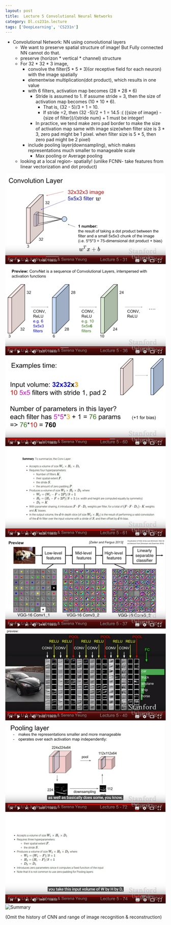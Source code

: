 ```yaml
---
layout: post
title:  Lecture 5 Convolutional Neural Networks
category: Dl.cs231n.lecture
tags: ['DeepLearning', 'CS231n']
---
```


- Convolutional Network: NN using convolutional layers
  - We want to preserve spatial structure of image! But Fully connected NN cannot do that.
  - preserve (horizon * vertical * channel) structure
  - For 32 * 32 * 3 image,
    - convolve the filter(5 * 5 * 3)(or receptive field for each neuron) with the image spatially
    - elementwise multiplication(dot product), which results in one value
    - with 6 filters, activation map becomes (28 * 28 * 6)
      - Stride is assumed to 1. If assume stride = 3, then the size of activation map becomes (10 * 10 * 6).
        - That is, (32 - 5)/3 + 1 = 10.
        - If stride =2, then (32 -5)/2 + 1 = 14.5  :(  ({size of image} - {size of filter})/{stride num} + 1 must be integer!
      - In practice, we tend make zero pad border to make the size of activation map same with image size(when filter size is 3 * 3, zero pad might be 1 pixel. when filter size is 5 * 5, then zero pad might be 2 pixel)
    - include pooling layer(downsampling), which makes representations much smaller to manageable scale
      - Max pooling or Average pooling
  - looking at a local region- spatially! (unlike FCNN- take features from linear vectorization and dot product)

![Convoluiton Layer](/public/img/cs231n/lec5.conv_layer.png)
![Stack of Convoluiton Layer](/public/img/cs231n/lec5.stack_of_conv_layers.png)
![Number of Parameters](/public/img/cs231n/lec5.num_of_params_in_conv_layer.png)
![Convoluiton Layer Summary](/public/img/cs231n/lec5.conv_layer_summary.png)
![Visualization of Convoluiton Layer](/public/img/cs231n/lec5.visualization_of_conv_layer.png)
![Result of Convolutional Layer](/public/img/cs231n/lec5.result_of_convnet.png)
![Pooling Layer](/public/img/cs231n/lec5.pooling_layer.png)
![Pooling Layer Summary](/public/img/cs231n/lec5.pooling_layer_summary.png)
![Summary](/public/img/cs231n/lec5.summary_and_trend.png)

(Omit the history of CNN and range of image recognition & reconstruction)

